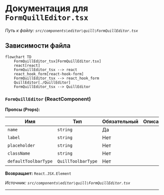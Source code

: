 # Документация для `FormQuillEditor.tsx`

*Путь к файлу: `src/components\editor\quill\FormQuillEditor.tsx`*

## Зависимости файла

```mermaid
flowchart TD
    FormQuillEditor_tsx[FormQuillEditor.tsx]
    react[react]
    FormQuillEditor_tsx --> react
    react_hook_form[react-hook-form]
    FormQuillEditor_tsx --> react_hook_form
    QuillEditor[./QuillEditor]
    FormQuillEditor_tsx --> QuillEditor
```

### `FormQuillEditor` (ReactComponent)

**Пропсы (Props):**

| Имя | Тип | Обязательный | Описание |
|---|---|---|---|
| `name` | `string` | Да |  |
| `label` | `string` | Нет |  |
| `placeholder` | `string` | Нет |  |
| `className` | `string` | Нет |  |
| `defaultToolbarType` | `QuillToolbarType` | Нет |  |

**Возвращает:** `React.JSX.Element`

*Источник: `src/components\editor\quill\FormQuillEditor.tsx`*

---
